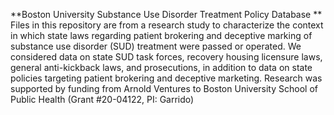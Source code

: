 **Boston University Substance Use Disorder Treatment Policy Database **
Files in this repository are from a research study to characterize the context in which state laws regarding patient brokering and deceptive marking of substance use disorder (SUD) treatment were passed or operated. We considered data on state SUD task forces, recovery housing licensure laws, general anti-kickback laws, and prosecutions, in addition to data on state policies targeting patient brokering and deceptive marketing.
Research was supported by funding from Arnold Ventures to Boston University School of Public Health (Grant #20-04122, PI: Garrido)
